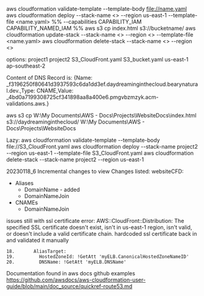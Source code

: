 aws cloudformation validate-template --template-body <file://name.yaml>
aws cloudformation deploy --stack-name <> --region us-east-1 --template-file <name.yaml> %% --capabilities CAPABILITY_IAM CAPABILITY_NAMED_IAM  %%
aws s3 cp index.html s3://bucketname/
aws cloudformation update-stack --stack-name <> --region <> --template-file <name.yaml>
aws cloudformation delete-stack --stack-name <> --region <>

options:
project1
project2
S3_CloudFront.yaml
S3_bucket.yaml
us-east-1
ap-southeast-2


Content of DNS Record is: {Name: _f3196250f80641d3937593c6da1dd3ef.daydreaminginthecloud.bearynatural.dev.,Type: CNAME,Value: _4bd0a7199308725cf341898aa8a400e6.pmgvbzmzyk.acm-validations.aws.}

aws s3 cp W:\My Documents\AWS - Docs\Projects\WebsiteDocs\index.html s3://daydreaminginthecloud/
W:\My Documents\AWS - Docs\Projects\WebsiteDocs


Lazy:
aws cloudformation validate-template --template-body file://S3_CloudFront.yaml 
aws cloudformation deploy --stack-name project2 --region us-east-1 --template-file S3_CloudFront.yaml
aws cloudformation delete-stack --stack-name project2 --region us-east-1

20230118_6
Incremental changes to view
Changes listed:
websiteCFD:
- Aliases
	- DomainName - added
	- DomainNameJoin
- CNAMEs
	- DomainNameJoin

issues still with ssl certificate error:
AWS::CloudFront::Distribution: The specified SSL certificate doesn't exist, isn't in us-east-1 region, isn't valid, or doesn't include a valid certificate chain.
hardcoded ssl certificate back in and validated it manually

```
18.       AliasTarget:
19.         HostedZoneId: !GetAtt 'myELB.CanonicalHostedZoneNameID'
20.         DNSName: !GetAtt 'myELB.DNSName'
```
Documentation found in aws docs github examples
https://github.com/awsdocs/aws-cloudformation-user-guide/blob/main/doc_source/quickref-route53.md



